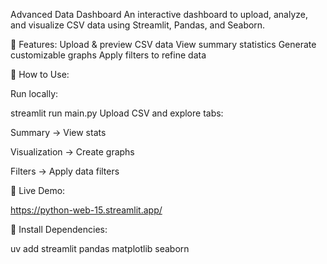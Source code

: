  Advanced Data Dashboard
An interactive dashboard to upload, analyze, and visualize CSV data using Streamlit, Pandas, and Seaborn.

🔹 Features:
Upload & preview CSV data
View summary statistics
Generate customizable graphs
Apply filters to refine data

🔹 How to Use:

Run locally:

streamlit run main.py
Upload CSV and explore tabs:

Summary → View stats

Visualization → Create graphs

Filters → Apply data filters

🔹 Live Demo:

https://python-web-15.streamlit.app/

🔹 Install Dependencies:

uv add streamlit pandas matplotlib seaborn
